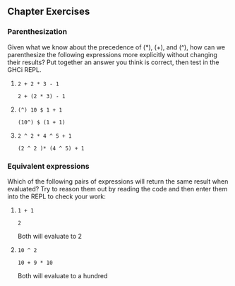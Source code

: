 ## Chapter Exercises

### Parenthesization

Given what we know about the precedence of (\*), (+), and (^),
how can we parenthesize the following expressions more explicitly
without changing their results? Put together an answer
you think is correct, then test in the GHCi REPL.

1. `2 + 2 * 3 - 1`

   `2 + (2 * 3) - 1`

2. `(^) 10 $ 1 + 1`

   `(10^) $ (1 + 1)`

3. `2 ^ 2 * 4 ^ 5 + 1`

   `(2 ^ 2 )* (4 ^ 5) + 1`

### Equivalent expressions

Which of the following pairs of expressions will return the
same result when evaluated? Try to reason them out by reading
the code and then enter them into the REPL to check your
work:

1. `1 + 1`

   `2`

   Both will evaluate to 2

2. `10 ^ 2`

   `10 + 9 * 10`

   Both will evaluate to a hundred
